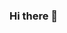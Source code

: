 ### Hi there 👋

<!--![pepsi](https://user-images.githubusercontent.com/69867050/185157110-96fcd243-0566-4503-9a6a-8ab13c9d9170.jpeg)

**pourroymatt750/pourroymatt750** is a ✨ _special_ ✨ repository because its `README.md` (this file) appears on your GitHub profile.

Here are some ideas to get you started:

- 🔭 I’m currently working on ...
- 🌱 I’m currently learning ...
- 👯 I’m looking to collaborate on ...
- 🤔 I’m looking for help with ...
- 💬 Ask me about ...
- 📫 How to reach me: ...
- 😄 Pronouns: ...
- ⚡ Fun fact: ...
-->
